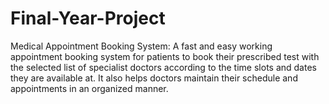 # Final-Year-Project
Medical Appointment Booking System: A fast and easy working appointment booking system for patients to book their prescribed test with the selected list of specialist doctors according to the time slots and dates they are available at. It also helps doctors maintain their schedule and appointments in an organized manner.

